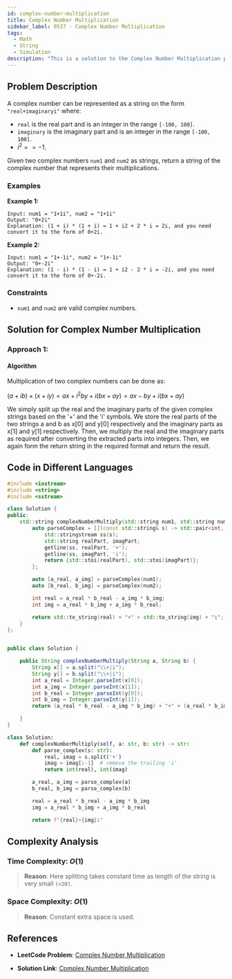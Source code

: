```yaml
---
id: complex-number-multiplication
title: Complex Number Multiplication
sidebar_label: 0537 - Complex Number Multiplication
tags:
  - Math
  - String
  - Simulation
description: "This is a solution to the Complex Number Multiplication problem on LeetCode."
---
```


## Problem Description

A complex number can be represented as a string on the form `"real+imaginaryi"` where:

- `real` is the real part and is an integer in the range `[-100, 100]`.
- `imaginary` is the imaginary part and is an integer in the range `[-100, 100]`.
- $i^2 == -1$.

Given two complex numbers `num1` and `num2` as strings, return a string of the complex number that represents their multiplications.

 
### Examples

**Example 1:**


```
Input: num1 = "1+1i", num2 = "1+1i"
Output: "0+2i"
Explanation: (1 + i) * (1 + i) = 1 + i2 + 2 * i = 2i, and you need convert it to the form of 0+2i.
```

**Example 2:**

```
Input: num1 = "1+-1i", num2 = "1+-1i"
Output: "0+-2i"
Explanation: (1 - i) * (1 - i) = 1 + i2 - 2 * i = -2i, and you need convert it to the form of 0+-2i.
```

### Constraints

- `num1` and `num2` are valid complex numbers.

## Solution for Complex Number Multiplication

### Approach 1: 
#### Algorithm

Multiplication of two complex numbers can be done as:

$(a+ib)×(x+iy)=ax+i^2by+i(bx+ay)=ax−by+i(bx+ay)$

We simply split up the real and the imaginary parts of the given complex strings based on the '+' and the 'i' symbols. We store the real parts of the two strings a and b as x[0] and y[0] respectively and the imaginary parts as x[1] and y[1] respectively. Then, we multiply the real and the imaginary parts as required after converting the extracted parts into integers. Then, we again form the return string in the required format and return the result.


## Code in Different Languages

<Tabs>
<TabItem value="cpp" label="C++">
  <SolutionAuthor name="@Shreyash3087"/>

```cpp
#include <iostream>
#include <string>
#include <sstream>

class Solution {
public:
    std::string complexNumberMultiply(std::string num1, std::string num2) {
        auto parseComplex = [](const std::string& s) -> std::pair<int, int> {
            std::stringstream ss(s);
            std::string realPart, imagPart;
            getline(ss, realPart, '+');
            getline(ss, imagPart, 'i');
            return {std::stoi(realPart), std::stoi(imagPart)};
        };

        auto [a_real, a_img] = parseComplex(num1);
        auto [b_real, b_img] = parseComplex(num2);

        int real = a_real * b_real - a_img * b_img;
        int img = a_real * b_img + a_img * b_real;

        return std::to_string(real) + "+" + std::to_string(img) + "i";
    }
};


```
</TabItem>
<TabItem value="java" label="Java">
  <SolutionAuthor name="@Shreyash3087"/>

```java

public class Solution {

    public String complexNumberMultiply(String a, String b) {
        String x[] = a.split("\\+|i");
        String y[] = b.split("\\+|i");
        int a_real = Integer.parseInt(x[0]);
        int a_img = Integer.parseInt(x[1]);
        int b_real = Integer.parseInt(y[0]);
        int b_img = Integer.parseInt(y[1]);
        return (a_real * b_real - a_img * b_img) + "+" + (a_real * b_img + a_img * b_real) + "i";

    }
}

```

</TabItem>
<TabItem value="python" label="Python">
  <SolutionAuthor name="@Shreyash3087"/>

```python
class Solution:
    def complexNumberMultiply(self, a: str, b: str) -> str:
        def parse_complex(s: str):
            real, imag = s.split('+')
            imag = imag[:-1]  # remove the trailing 'i'
            return int(real), int(imag)

        a_real, a_img = parse_complex(a)
        b_real, b_img = parse_complex(b)

        real = a_real * b_real - a_img * b_img
        img = a_real * b_img + a_img * b_real

        return f"{real}+{img}i"
```
</TabItem>
</Tabs>

## Complexity Analysis

### Time Complexity: $O(1)$

> **Reason**: Here splitting takes constant time as length of the string is very small `(<20)`.

### Space Complexity: $O(1)$

> **Reason**: Constant extra space is used.

## References

- **LeetCode Problem**: [Complex Number Multiplication](https://leetcode.com/problems/complex-number-multiplication/description/)

- **Solution Link**: [Complex Number Multiplication](https://leetcode.com/problems/complex-number-multiplication/solutions/)
